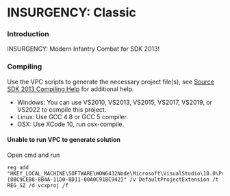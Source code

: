 # INSURGENCY: Classic

### Introduction
INSURGENCY: Modern Infantry Combat for SDK 2013!

### Compiling
Use the VPC scripts to generate the necessary project file(s), see
[Source SDK 2013 Compiling Help](https://developer.valvesoftware.com/wiki/Source_SDK_2013) for additional help.
* Windows: You can use VS2010, VS2013, VS2015, VS2017, VS2019, or VS2022 to compile this project.
* Linux: Use GCC 4.8 or GCC 5 compiler.
* OSX: Use XCode 10, run osx-compile.

#### Unable to run VPC to generate solution
Open cmd and run
```
reg add "HKEY_LOCAL_MACHINE\SOFTWARE\WOW6432Node\Microsoft\VisualStudio\10.0\Projects\{8BC9CEB8-8B4A-11D0-8D11-00A0C91BC942}" /v DefaultProjectExtension /t REG_SZ /d vcxproj /f
```
